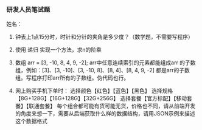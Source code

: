 ### 研发人员笔试题

姓名：

1. 钟表上1点15分时，时针和分针的夹角是多少度？（数学题，不需要写程序）


2. 使用 递归 实现一个方法，求n的阶乘


3. 数组 arr = [3, -10, 8, 4, 9, -2]; 
 arr中任意连续索引的元素都能组成arr 的子数组，例如：[3]、[3, -10]、[3, -10, 8]、[8, 4]、[8, 4, 9, -2] 都是arr的子数组。写程序打印arr所有的子数组。伪代码也行。


4. 网上购买手机下单时：
选择颜色【红色】【蓝色】【黑色】
选择规格【8G+128G】【16G+128G】【32G+256G】
选择套餐【官方标配】【移动套餐】【联通套餐】
每个组合都可能有货可能无货，价格也不同，请从前端开发的角度来想一下，需要从后端获取什么样的数据结构，请用JSON示例来描述这个数据格式
